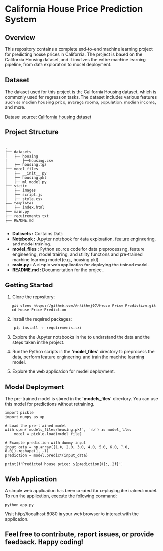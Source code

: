 # California House Price Prediction System

## Overview

This repository contains a complete end-to-end machine learning project for predicting house prices in California. The project is based on the California Housing dataset, and it involves the entire machine learning pipeline, from data exploration to model deployment.

## Dataset

The dataset used for this project is the California Housing dataset, which is commonly used for regression tasks. The dataset includes various features such as median housing price, average rooms, population, median income, and more.

Dataset source: [California Housing dataset](https://www.kaggle.com/datasets/camnugent/california-housing-prices)

## Project Structure

```

.
├── datasets
│   ├── housing
|       ├──housing.csv
│   ├── housing.tgz
├── model_files
│   ├── __init__.py
│   ├── housing.pkl
│   ├── ml_model.py
├── static
│   ├── images
│   ├── script.js
│   ├── style.css
├── templates
│   ├── index.html
├── main.py
├── requirements.txt
├── README.md


```

- **Datasets :** Contains Data
- **Notebook :** Jupyter notebook for data exploration, feature engineering, and model training.
- **model_files :** Python source code for data preprocessing, feature engineering, model training, and utility functions and pre-trained machine learning model (e.g., housing.pkl).
- **main.py :** A simple web application for deploying the trained model.
- **README.md :** Documentation for the project.

 ## Getting Started

1. Clone the repository:
 ```
    git clone https://github.com/Ankithmj07/House-Price-Prediction.git
    cd House-Price-Prediction

 ```

2. Install the required packages:
```
    pip install -r requirements.txt
```

3. Explore the Jupyter notebooks in the to understand the data and the steps taken in the project.

4. Run the Python scripts in the **'model_files'** directory to preprocess the data, perform feature engineering, and train the machine learning model.

5.  Explore the web application for model deployment.

## Model Deployment

The pre-trained model is stored in the **'models_files'** directory. You can use this model for predictions without retraining.

```
import pickle
import numpy as np

# Load the pre-trained model
with open('models_files/housing.pkl', 'rb') as model_file:
    model = pickle.load(model_file)

# Example prediction with dummy input
input_data = np.array([1.0, 2.0, 3.0, 4.0, 5.0, 6.0, 7.0, 8.0]).reshape(1, -1)
prediction = model.predict(input_data)

print(f'Predicted house price: ${prediction[0]:,.2f}')

```

## Web Application

A simple web application has been created for deploying the trained model. To run the application, execute the following command:

```
python app.py
```

Visit http://localhost:8080 in your web browser to interact with the application.

## Feel free to contribute, report issues, or provide feedback. Happy coding!
